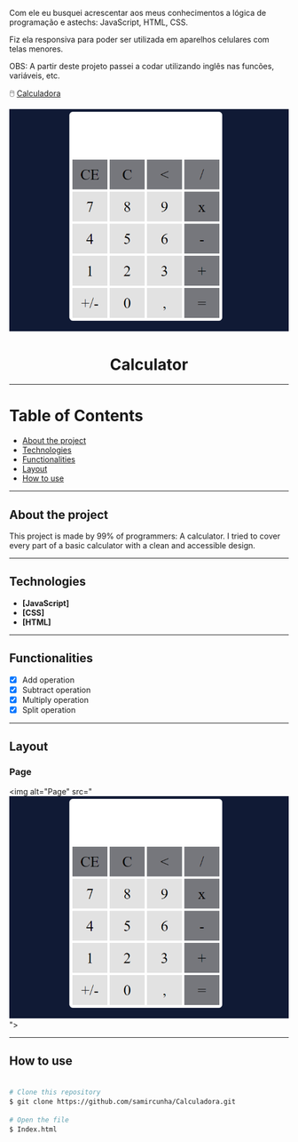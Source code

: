


Com ele eu busquei acrescentar aos meus conhecimentos a lógica de programação e astechs: JavaScript, HTML, CSS.

Fiz ela responsiva para poder ser utilizada em aparelhos celulares com telas menores. 

OBS: A partir deste projeto passei a codar utilizando inglês nas funcões, variáveis, etc. 

🖱️ [Calculadora](https://calculadorabysamir.netlify.app/)

<a href="https://calculadorabysamir.netlify.app/"> <img src="./calculadora.png"></img> </a>


<h1 align="center"> 
  Calculator 
</h1>

---

Table of Contents
=================
<!--ts-->
  * [About the project](#-about-project)
  * [Technologies](#-technologies)
  * [Functionalities](#-functionalities)
  * [Layout](#-layout)
  * [How to use](#-how-to-use)
<!--te-->

---

## About the project <a name="-about-project" style="text-decoration:none"></a>

This project is made by 99% of programmers: A calculator. I tried to cover every part of a basic calculator with a clean and accessible design. 

---

## Technologies <a name="-technologies" style="text-decoration:none"></a>
  
- **[JavaScript]**
- **[CSS]**
- **[HTML]**
  
--- 

## Functionalities <a name="-functionalities" style="text-decoration:none"></a>
  
- [x] Add operation 
- [x] Subtract operation 
- [x] Multiply operation
- [x] Split operation 

---

## Layout <a name="-layout" style="text-decoration:none"></a>

### Page
<img alt="Page" src="<img src="./calculadora.png">"></img>

---

## How to use <a name="-how-to-use" style="text-decoration:none"></a>

```bash

# Clone this repository
$ git clone https://github.com/samircunha/Calculadora.git

# Open the file 
$ Index.html

```
